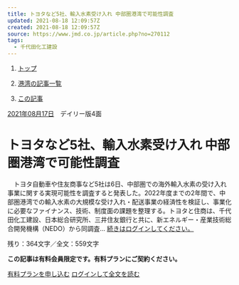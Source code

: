 ```yaml
---
title: トヨタなど5社、輸入水素受け入れ 中部圏港湾で可能性調査
updated: 2021-08-18 12:09:57Z
created: 2021-08-18 12:09:57Z
source: https://www.jmd.co.jp/article.php?no=270112
tags:
  - 千代田化工建設
---
```


1.  [トップ](https://www.jmd.co.jp/)

2.  [港湾の記事一覧](https://www.jmd.co.jp/articleList.php?category=port_authorities)

3.  [この記事](https://www.jmd.co.jp/article.php?no=270112)

[2021年08月17日](https://www.jmd.co.jp/articleList.php?targetdate=20210817&date=7) デイリー版4面

# トヨタなど5社、輸入水素受け入れ 中部圏港湾で可能性調査

　トヨタ自動車や住友商事など5社は6日、中部圏での海外輸入水素の受け入れ事業に関する実現可能性を調査すると発表した。2022年度までの2年間で、中部圏港湾での輸入水素の大規模な受け入れ・配送事業の経済性を検証し、事業化に必要なファイナンス、技術、制度面の課題を整理する。トヨタと住商は、千代田化工建設、日本総合研究所、三井住友銀行と共に、新エネルギー・産業技術総合開発機構（NEDO）から同調査… [続きはログインしてください。](https://www.jmd.co.jp/login.php?ref=%2Farticle.php%3Fno%3D270112)

残り：364文字／全文：559文字

**この記事は有料会員限定です。有料プランにご契約ください。**

[有料プランを申し込む](https://www.jmd.co.jp/page/service.php) [ログインして全文を読む](https://www.jmd.co.jp/login.php?ref=%2Farticle.php%3Fno%3D270112)
